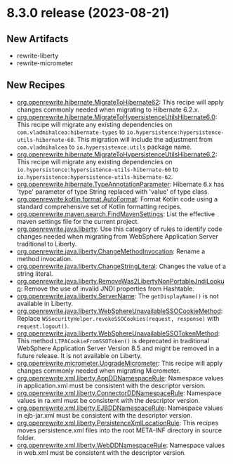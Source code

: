 # 8.3.0 release (2023-08-21)

## New Artifacts
* rewrite-liberty
* rewrite-micrometer

## New Recipes

* [org.openrewrite.hibernate.MigrateToHibernate62](../../../recipes/hibernate/migratetohibernate62): This recipe will apply changes commonly needed when migrating to Hibernate 6.2.x.
* [org.openrewrite.hibernate.MigrateToHypersistenceUtilsHibernate6.0](../../../recipes/hibernate/migratetohypersistenceutilshibernate6/0): This recipe will migrate any existing dependencies on `com.vladmihalcea:hibernate-types` to `io.hypersistence:hypersistence-utils-hibernate-60`.  This migration will include the adjustment from `com.vladmihalcea` to `io.hypersistence.utils` package name.
* [org.openrewrite.hibernate.MigrateToHypersistenceUtilsHibernate6.2](../../../recipes/hibernate/migratetohypersistenceutilshibernate6/2): This recipe will migrate any existing dependencies on `io.hypersistence:hypersistence-utils-hibernate-60` to `io.hypersistence:hypersistence-utils-hibernate-62`.
* [org.openrewrite.hibernate.TypeAnnotationParameter](../../../recipes/hibernate/typeannotationparameter): Hibernate 6.x has 'type' parameter of type String replaced with 'value' of type class.
* [org.openrewrite.kotlin.format.AutoFormat](../../../recipes/kotlin/format/autoformat): Format Kotlin code using a standard comprehensive set of Kotlin formatting recipes.
* [org.openrewrite.maven.search.FindMavenSettings](../../../recipes/maven/search/findmavensettings): List the effective maven settings file for the current project.
* [org.openrewrite.java.liberty](../../../recipes/java/liberty): Use this category of rules to identify code changes needed when migrating  from WebSphere Application Server traditional to Liberty. 
* [org.openrewrite.java.liberty.ChangeMethodInvocation](../../../recipes/java/liberty/changemethodinvocation): Rename a method invocation. 
* [org.openrewrite.java.liberty.ChangeStringLiteral](../../../recipes/java/liberty/changestringliteral): Changes the value of a string literal. 
* [org.openrewrite.java.liberty.RemoveWas2LibertyNonPortableJndiLookup](../../../recipes/java/liberty/removewas2libertynonportablejndilookup): Remove the use of invalid JNDI properties from Hashtable. 
* [org.openrewrite.java.liberty.ServerName](../../../recipes/java/liberty/servername): The `getDisplayName()` is not available in Liberty. 
* [org.openrewrite.java.liberty.WebSphereUnavailableSSOCookieMethod](../../../recipes/java/liberty/websphereunavailablessocookiemethod): Replace `WSSecurityHelper.revokeSSOCookies(request, response)` with `request.logout()`. 
* [org.openrewrite.java.liberty.WebSphereUnavailableSSOTokenMethod](../../../recipes/java/liberty/websphereunavailablessotokenmethod): This method `LTPACookieFromSSOToken()` is deprecated in traditional WebSphere Application  Server Version 8.5 and might be removed in a future release. It is not available on Liberty. 
* [org.openrewrite.micrometer.UpgradeMicrometer](../../../recipes/micrometer/upgrademicrometer): This recipe will apply changes commonly needed when migrating Micrometer. 
* [org.openrewrite.xml.liberty.AppDDNamespaceRule](../../../recipes/xml/liberty/appddnamespacerule): Namespace values in application.xml must be consistent with the descriptor version. 
* [org.openrewrite.xml.liberty.ConnectorDDNamespaceRule](../../../recipes/xml/liberty/connectorddnamespacerule): Namespace values in ra.xml must be consistent with the descriptor version. 
* [org.openrewrite.xml.liberty.EJBDDNamespaceRule](../../../recipes/xml/liberty/ejbddnamespacerule): Namespace values in ejb-jar.xml must be consistent with the descriptor version. 
* [org.openrewrite.xml.liberty.PersistenceXmlLocationRule](../../../recipes/xml/liberty/persistencexmllocationrule): This recipes moves persistence.xml files into the root META-INF directory in source folder. 
* [org.openrewrite.xml.liberty.WebDDNamespaceRule](../../../recipes/xml/liberty/webddnamespacerule): Namespace values in web.xml must be consistent with the descriptor version. 

